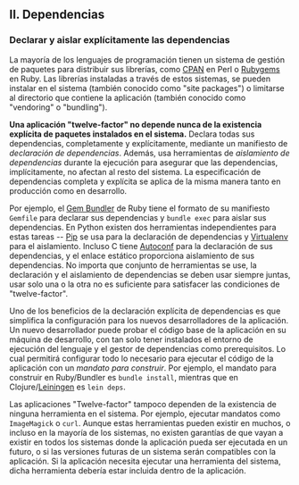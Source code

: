 ## II. Dependencias
### Declarar y aislar explícitamente las dependencias

La mayoría de los lenguajes de programación tienen un sistema de gestión de paquetes para distribuir sus librerías, como [CPAN](http://www.cpan.org/) en Perl o [Rubygems](http://rubygems.org/) en Ruby. Las librerías instaladas a través de estos sistemas, se pueden instalar en el sistema (también conocido como "site packages") o limitarse al directorio que contiene la aplicación (también conocido como "vendoring" o "bundling").

**Una aplicación "twelve-factor" no depende nunca de la existencia explícita de paquetes instalados en el sistema.**  Declara todas sus dependencias, completamente y explícitamente, mediante un manifiesto de *declaración de dependencias*.  Además, usa herramientas de *aislamiento de dependencias* durante la ejecución para asegurar que las dependencias, implícitamente, no afectan al resto del sistema. La especificación de dependencias completa y explícita se aplica de la misma manera tanto en producción como en desarrollo.

Por ejemplo, el [Gem Bundler](http://gembundler.com/) de Ruby tiene el formato de su manifiesto `Gemfile` para declarar sus dependencias y `bundle exec` para aislar sus dependencias. En Python existen dos herramientas independientes para estas tareas -- [Pip](http://www.pip-installer.org/en/latest/) se usa para la declaración de dependencias y [Virtualenv](http://www.virtualenv.org/en/latest/) para el aislamiento. Incluso C tiene [Autoconf](http://www.gnu.org/s/autoconf/) para la declaración de sus dependencias, y el enlace estático proporciona aislamiento de sus dependencias. No importa que conjunto de herramientas se use, la declaración y el aislamiento de dependencias se deben usar siempre juntas, usar solo una o la otra no es suficiente para satisfacer las condiciones de "twelve-factor".

Uno de los beneficios de la declaración explícita de dependencias es que simplifica la configuración para los nuevos desarrolladores de la aplicación. Un nuevo desarrollador puede probar el código base de la aplicación en su máquina de desarrollo, con tan solo tener instalados el entorno de ejecución del lenguaje y el gestor de dependencias como prerequisitos. Lo cual permitirá configurar todo lo necesario para ejecutar el código de la aplicación con un *mandato para construir*.  Por ejemplo, el mandato para construir en Ruby/Bundler es `bundle install`, mientras que en Clojure/[Leiningen](https://github.com/technomancy/leiningen#readme) es `lein deps`.

Las aplicaciones "Twelve-factor" tampoco dependen de la existencia de ninguna herramienta en el sistema.  Por ejemplo, ejecutar mandatos como `ImageMagick` o `curl`. Aunque estas herramientas pueden existir en muchos, o incluso en la mayoría de los sistemas, no existen garantías de que vayan a existir en todos los sistemas donde la aplicación pueda ser ejecutada en un futuro, o si las versiones futuras de un sistema serán compatibles con la aplicación. Si la aplicación necesita ejecutar una herramienta del sistema, dicha herramienta debería estar incluida dentro de la aplicación.
